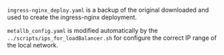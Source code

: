 `ingress-nginx_deploy.yaml` is a backup of the original downloaded and used to create the ingress-nginx deployment. 

`metallb_config.yaml` is modified automatically by the `../scripts/ips_for_loadBalancer.sh` for configure the correct IP range of the local network.